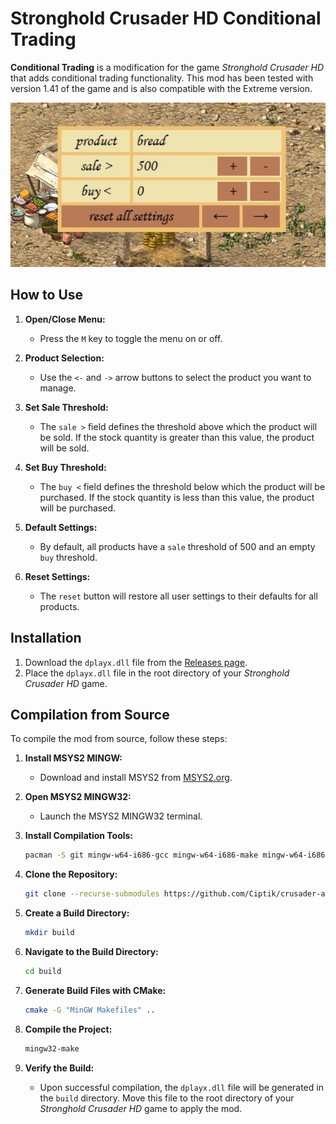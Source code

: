 # Stronghold Crusader HD Conditional Trading

**Conditional Trading** is a modification for the game *Stronghold Crusader HD* that adds conditional trading functionality. This mod has been tested with version 1.41 of the game and is also compatible with the Extreme version.

<img src="screenshot.jpg" alt="Mod Menu Screenshot" width="600"/>

## How to Use

1. **Open/Close Menu:**
   - Press the `M` key to toggle the menu on or off.

2. **Product Selection:**
   - Use the `<-` and `->` arrow buttons to select the product you want to manage.

3. **Set Sale Threshold:**
   - The `sale >` field defines the threshold above which the product will be sold. If the stock quantity is greater than this value, the product will be sold.

4. **Set Buy Threshold:**
   - The `buy <` field defines the threshold below which the product will be purchased. If the stock quantity is less than this value, the product will be purchased.

5. **Default Settings:**
   - By default, all products have a `sale` threshold of 500 and an empty `buy` threshold.

6. **Reset Settings:**
   - The `reset` button will restore all user settings to their defaults for all products.

## Installation

1. Download the `dplayx.dll` file from the [Releases page](https://github.com/Ciptik/crusader-automarket/releases).
2. Place the `dplayx.dll` file in the root directory of your *Stronghold Crusader HD* game.

## Compilation from Source

To compile the mod from source, follow these steps:

1. **Install MSYS2 MINGW:**
   - Download and install MSYS2 from [MSYS2.org](https://www.msys2.org/).

2. **Open MSYS2 MINGW32:**
   - Launch the MSYS2 MINGW32 terminal.

3. **Install Compilation Tools:**
   ```bash
   pacman -S git mingw-w64-i686-gcc mingw-w64-i686-make mingw-w64-i686-cmake
   
4. **Clone the Repository:**
   ```bash
   git clone --recurse-submodules https://github.com/Ciptik/crusader-automarket.git

5. **Create a Build Directory:**
   ```bash
   mkdir build
   ```

6. **Navigate to the Build Directory:**
   ```bash
   cd build
   ```

7. **Generate Build Files with CMake:**
   ```bash
   cmake -G "MinGW Makefiles" ..
   ```

8. **Compile the Project:**
   ```bash
   mingw32-make
   ```

9. **Verify the Build:**
   - Upon successful compilation, the `dplayx.dll` file will be generated in the `build` directory. Move this file to the root directory of your *Stronghold Crusader HD* game to apply the mod.
